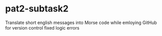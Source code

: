 # pat2-subtask2
Translate short english messages into Morse code while emloying GitHub for version control
fixed logic errors
